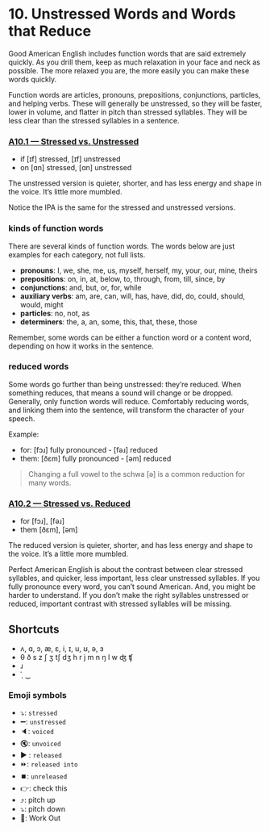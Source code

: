 # 10.  Unstressed Words and Words that Reduce
Good American English includes function words that are said extremely quickly.
As you drill them, keep as much relaxation in your face and neck as possible. The more relaxed you are, the more easily you can make these words quickly.

Function words are articles, pronouns, prepositions, conjunctions, particles, and helping verbs. These will generally be unstressed, so they will be faster, lower in volume, and flatter in pitch than stressed syllables. They will be less clear than the stressed syllables in a sentence.

### [A10.1 — Stressed vs. Unstressed](engl.io/a12)
- if [ɪf] stressed, [ɪf] unstressed
- on [ɑn] stressed, [ɑn] unstressed

The unstressed version is quieter, shorter, and has less energy and shape in the voice. It’s little more mumbled.

Notice the IPA is the same for the stressed and unstressed versions.

### kinds of function words
There are several kinds of function words. The words below are just examples for each category, not full lists.
- **pronouns**: I, we, she, me, us, myself, herself, my, your, our, mine, theirs
- **prepositions**: on, in, at, below, to, through, from, till, since, by
- **conjunctions**: and, but, or, for, while
- **auxiliary verbs**: am, are, can, will, has, have, did, do, could, should, would, might
- **particles**: no, not, as
- **determiners**: the, a, an, some, this, that, these, those

Remember, some words can be either a function word or a content word, depending on how it works in the sentence.

### reduced words
Some words go further than being unstressed: they’re reduced. When something reduces, that means a sound will change or be dropped. Generally, only function words will reduce.
Comfortably reducing words, and linking them into the sentence, will transform the character of your speech.

Example:
- for: [fɔɹ] fully pronounced - [fәɹ] reduced
- them: [ðɛm] fully pronounced - [әm] reduced

> Changing a full vowel to the schwa [ə] is a common reduction for many words.

### [A10.2 — Stressed vs. Reduced](engl.io/a14)
- for [fɔɹ], [fәɹ]
- them [ðɛm], [əm]

The reduced version is quieter, shorter, and has less energy and shape to the voice. It’s a little more mumbled.

Perfect American English is about the contrast between clear stressed syllables, and quicker, less important, less clear unstressed syllables. If you fully pronounce every word, you can’t sound American. And, you might be harder to understand.
If you don’t make the right syllables unstressed or reduced, important contrast with stressed syllables will be missing.

## Shortcuts
- ʌ, ɑ, ɔ, æ, ɛ, i, ɪ, u, ʊ, ə, ɜ
- θ	ð	s	z	ʃ	ʒ	tʃ		dʒ	h	r	j	m	n ŋ l w ʤ ʧ
- ɹ
- ˈˌ ‿

### Emoji symbols
- ⤵️: `stressed`
- ➖: `unstressed`
- 🔈: `voiced`
- 🔇: `unvoiced`
- ▶️ : `released`
- ⏩: `released into`
- ⏹️: `unreleased`
- 👉: check this
- ⤴: pitch up
- ⤵︎: pitch down
- 💪: Work Out
